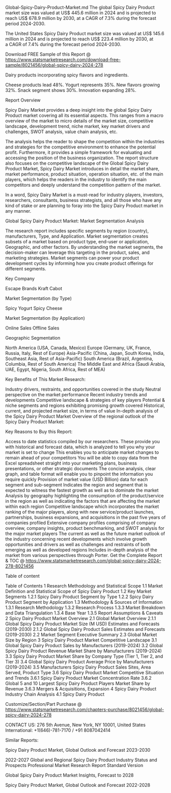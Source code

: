  Global-Spicy-Dairy-Product-Market.md
The global Spicy Dairy Product market size was valued at US$ 445.6 million in 2024 and is projected to reach US$ 678.9 million by 2030, at a CAGR of 7.3% during the forecast period 2024-2030.



The United States Spicy Dairy Product market size was valued at US$ 145.6 million in 2024 and is projected to reach US$ 223.4 million by 2030, at a CAGR of 7.4% during the forecast period 2024-2030.

Download FREE Sample of this Report @ https://www.statsmarketresearch.com/download-free-sample/8021456/global-spicy-dairy-2024-278




Dairy products incorporating spicy flavors and ingredients.



Cheese products lead 48%. Yogurt represents 35%. New flavors growing 32%. Snack segment shows 30%. Innovation expanding 28%.



Report Overview



Spicy Dairy Market provides a deep insight into the global Spicy Dairy Product market covering all its essential aspects. This ranges from a macro overview of the market to micro details of the market size, competitive landscape, development trend, niche market, key market drivers and challenges, SWOT analysis, value chain analysis, etc.



The analysis helps the reader to shape the competition within the industries and strategies for the competitive environment to enhance the potential profit. Furthermore, it provides a simple framework for evaluating and accessing the position of the business organization. The report structure also focuses on the competitive landscape of the Global Spicy Dairy Product Market, Spicy Dairy Market introduces in detail the market share, market performance, product situation, operation situation, etc. of the main players, which helps the readers in the industry to identify the main competitors and deeply understand the competition pattern of the market.



In a word, Spicy Dairy Market is a must-read for industry players, investors, researchers, consultants, business strategists, and all those who have any kind of stake or are planning to foray into the Spicy Dairy Product market in any manner.



Global Spicy Dairy Product Market: Market Segmentation Analysis



The research report includes specific segments by region (country), manufacturers, Type, and Application. Market segmentation creates subsets of a market based on product type, end-user or application, Geographic, and other factors. By understanding the market segments, the decision-maker can leverage this targeting in the product, sales, and marketing strategies. Market segments can power your product development cycles by informing how you create product offerings for different segments.



Key Company

Escape Brands
Kraft
Cabot

Market Segmentation (by Type)

Spicy Yogurt
Spicy Cheese

Market Segmentation (by Application)

Online Sales
Offline Sales

Geographic Segmentation

North America (USA, Canada, Mexico)
Europe (Germany, UK, France, Russia, Italy, Rest of Europe)
Asia-Pacific (China, Japan, South Korea, India, Southeast Asia, Rest of Asia-Pacific)
South America (Brazil, Argentina, Columbia, Rest of South America)
The Middle East and Africa (Saudi Arabia, UAE, Egypt, Nigeria, South Africa, Rest of MEA)

Key Benefits of This Market Research:

Industry drivers, restraints, and opportunities covered in the study
Neutral perspective on the market performance
Recent industry trends and developments
Competitive landscape & strategies of key players
Potential & niche segments and regions exhibiting promising growth covered
Historical, current, and projected market size, in terms of value
In-depth analysis of the Spicy Dairy Product Market
Overview of the regional outlook of the Spicy Dairy Product Market:

Key Reasons to Buy this Report:

Access to date statistics compiled by our researchers. These provide you with historical and forecast data, which is analyzed to tell you why your market is set to change
This enables you to anticipate market changes to remain ahead of your competitors
You will be able to copy data from the Excel spreadsheet straight into your marketing plans, business presentations, or other strategic documents
The concise analysis, clear graph, and table format will enable you to pinpoint the information you require quickly
Provision of market value (USD Billion) data for each segment and sub-segment
Indicates the region and segment that is expected to witness the fastest growth as well as to dominate the market
Analysis by geography highlighting the consumption of the product/service in the region as well as indicating the factors that are affecting the market within each region
Competitive landscape which incorporates the market ranking of the major players, along with new service/product launches, partnerships, business expansions, and acquisitions in the past five years of companies profiled
Extensive company profiles comprising of company overview, company insights, product benchmarking, and SWOT analysis for the major market players
The current as well as the future market outlook of the industry concerning recent developments which involve growth opportunities and drivers as well as challenges and restraints of both emerging as well as developed regions
Includes in-depth analysis of the market from various perspectives through Porter.
Get the Complete Report & TOC @ https://www.statsmarketresearch.com/global-spicy-dairy-2024-278-8021456

Table of content

Table of Contents
1 Research Methodology and Statistical Scope
1.1 Market Definition and Statistical Scope of Spicy Dairy Product
1.2 Key Market Segments
1.2.1 Spicy Dairy Product Segment by Type
1.2.2 Spicy Dairy Product Segment by Application
1.3 Methodology & Sources of Information
1.3.1 Research Methodology
1.3.2 Research Process
1.3.3 Market Breakdown and Data Triangulation
1.3.4 Base Year
1.3.5 Report Assumptions & Caveats
2 Spicy Dairy Product Market Overview
2.1 Global Market Overview
2.1.1 Global Spicy Dairy Product Market Size (M USD) Estimates and Forecasts (2019-2030)
2.1.2 Global Spicy Dairy Product Sales Estimates and Forecasts (2019-2030)
2.2 Market Segment Executive Summary
2.3 Global Market Size by Region
3 Spicy Dairy Product Market Competitive Landscape
3.1 Global Spicy Dairy Product Sales by Manufacturers (2019-2024)
3.2 Global Spicy Dairy Product Revenue Market Share by Manufacturers (2019-2024)
3.3 Spicy Dairy Product Market Share by Company Type (Tier 1, Tier 2, and Tier 3)
3.4 Global Spicy Dairy Product Average Price by Manufacturers (2019-2024)
3.5 Manufacturers Spicy Dairy Product Sales Sites, Area Served, Product Type
3.6 Spicy Dairy Product Market Competitive Situation and Trends
3.6.1 Spicy Dairy Product Market Concentration Rate
3.6.2 Global 5 and 10 Largest Spicy Dairy Product Players Market Share by Revenue
3.6.3 Mergers & Acquisitions, Expansion
4 Spicy Dairy Product Industry Chain Analysis
4.1 Spicy Dairy Product

Customize/Section/Part Purchase @ https://www.statsmarketresearch.com/chapters-purchase/8021456/global-spicy-dairy-2024-278

CONTACT US:
276 5th Avenue, New York, NY 10001, United States
International: +1(646)-781-7170 / +91 8087042414


Similar Reports:

Spicy Dairy Product Market, Global Outlook and Forecast 2023-2030

2022-2027 Global and Regional Spicy Dairy Product Industry Status and Prospects Professional Market Research Report Standard Version

Global Spicy Dairy Product Market Insights, Forecast to 2028

Spicy Dairy Product Market, Global Outlook and Forecast 2022-2028
